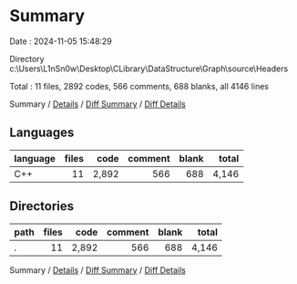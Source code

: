 # Summary

Date : 2024-11-05 15:48:29

Directory c:\\Users\\L1nSn0w\\Desktop\\CLibrary\\DataStructure\\Graph\\source\\Headers

Total : 11 files,  2892 codes, 566 comments, 688 blanks, all 4146 lines

Summary / [Details](details.md) / [Diff Summary](diff.md) / [Diff Details](diff-details.md)

## Languages
| language | files | code | comment | blank | total |
| :--- | ---: | ---: | ---: | ---: | ---: |
| C++ | 11 | 2,892 | 566 | 688 | 4,146 |

## Directories
| path | files | code | comment | blank | total |
| :--- | ---: | ---: | ---: | ---: | ---: |
| . | 11 | 2,892 | 566 | 688 | 4,146 |

Summary / [Details](details.md) / [Diff Summary](diff.md) / [Diff Details](diff-details.md)